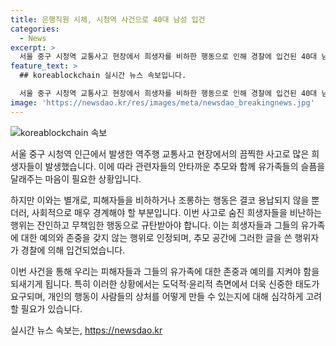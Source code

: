 ```yaml
---
title: 은행직원 시체, 시청역 사건으로 40대 남성 입건
categories:
  - News
excerpt: >
  서울 중구 시청역 교통사고 현장에서 희생자를 비하한 행동으로 인해 경찰에 입건된 40대 남성. 혐의는 사자명예훼손. CCTV 추적 결과 현장에서 희생자를 비난하는 글을 쓴 것으로 확인. 이 사고로 9명 사망, 7명 부상. 또 다른 20대 남성도 희생자를 조롱하는 글을 남겨 경찰에 자진 출석.
feature_text: >
  ## koreablockchain 실시간 뉴스 속보입니다.

  서울 중구 시청역 교통사고 현장에서 희생자를 비하한 행동으로 인해 경찰에 입건된 40대 남성. 혐의는 사자명예훼손. CCTV 추적 결과 현장에서 희생자를 비난하는 글을 쓴 것으로 확인. 이 사고로 9명 사망, 7명 부상. 또 다른 20대 남성도 희생자를 조롱하는 글을 남겨 경찰에 자진 출석.
image: 'https://newsdao.kr/res/images/meta/newsdao_breakingnews.jpg'
---
```


<p><img src="https://newsdao.kr/res/images/meta/newsdao_breakingnews.jpg" alt="koreablockchain 속보" /></p>

<p>서울 중구 시청역 인근에서 발생한 역주행 교통사고 현장에서의 끔찍한 사고로 많은 희생자들이 발생했습니다. 이에 따라 관련자들의 안타까운 추모와 함께 유가족들의 슬픔을 달래주는 마음이 필요한 상황입니다.</p>

<p>하지만 이와는 별개로, 피해자들을 비하하거나 조롱하는 행동은 결코 용납되지 않을 뿐더러, 사회적으로 매우 경계해야 할 부분입니다. 이번 사고로 숨진 희생자들을 비난하는 행위는 잔인하고 무책임한 행동으로 규탄받아야 합니다. 이는 희생자들과 그들의 유가족에 대한 예의와 존중을 갖지 않는 행위로 인정되며, 추모 공간에 그러한 글을 쓴 행위자가 경찰에 의해 입건되었습니다.</p>

<p>이번 사건을 통해 우리는 피해자들과 그들의 유가족에 대한 존중과 예의를 지켜야 함을 되새기게 됩니다. 특히 이러한 상황에서는 도덕적·윤리적 측면에서 더욱 신중한 태도가 요구되며, 개인의 행동이 사람들의 상처를 어떻게 만들 수 있는지에 대해 심각하게 고려할 필요가 있습니다.</p>
실시간 뉴스 속보는, <a href="https://newsdao.kr" rel="dofollow">https://newsdao.kr</a>



